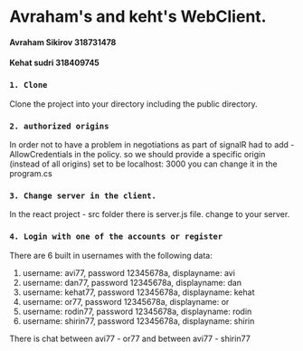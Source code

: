# Avraham's and keht's WebClient.
#### Avraham Sikirov 318731478
#### Kehat sudri 318409745

### `1. Clone`

Clone the project into your directory including the public directory.

### `2. authorized origins`

In order not to have a problem in negotiations as part of signalR had to add - AllowCredentials in the policy. so we should provide a specific origin (instead of all origins) set to be localhost: 3000 you can change it in the program.cs

### `3. Change server in the client.`

In the react project - src folder there is server.js file. change to your server. 


### `4. Login with one of the accounts or register`

There are 6 built in usernames with the following data:
1. username: avi77, password 12345678a, displayname: avi
2. username: dan77, password 12345678a, displayname: dan
3. username: kehat77, password 12345678a, displayname: kehat
5. username: or77, password 12345678a, displayname: or
5. username: rodin77, password 12345678a, displayname: rodin
6. username: shirin77, password 12345678a, displayname: shirin

There is chat between avi77 - or77 
and between avi77 - shirin77


